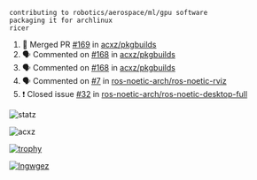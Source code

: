 ```
contributing to robotics/aerospace/ml/gpu software
packaging it for archlinux
ricer
```

<!--START_SECTION:activity-->
1. 🎉 Merged PR [#169](https://github.com/acxz/pkgbuilds/pull/169) in [acxz/pkgbuilds](https://github.com/acxz/pkgbuilds)
2. 🗣 Commented on [#168](https://github.com/acxz/pkgbuilds/issues/168) in [acxz/pkgbuilds](https://github.com/acxz/pkgbuilds)
3. 🗣 Commented on [#168](https://github.com/acxz/pkgbuilds/issues/168) in [acxz/pkgbuilds](https://github.com/acxz/pkgbuilds)
4. 🗣 Commented on [#7](https://github.com/ros-noetic-arch/ros-noetic-rviz/issues/7) in [ros-noetic-arch/ros-noetic-rviz](https://github.com/ros-noetic-arch/ros-noetic-rviz)
5. ❗️ Closed issue [#32](https://github.com/ros-noetic-arch/ros-noetic-desktop-full/issues/32) in [ros-noetic-arch/ros-noetic-desktop-full](https://github.com/ros-noetic-arch/ros-noetic-desktop-full)
<!--END_SECTION:activity-->


![statz](https://github-readme-stats.vercel.app/api?username=acxz&include_all_commits=true&show_icons=true)

<p><img align="center" src="https://github-readme-streak-stats.herokuapp.com/?user=acxz&" alt="acxz" /></p>

[![trophy](https://github-profile-trophy.vercel.app/?username=acxz)](https://github.com/ryo-ma/github-profile-trophy)

[![lngwgez](https://github-readme-stats.vercel.app/api/top-langs/?username=acxz&layout=compact)](https://github.com/acxz/github-readme-stats)
